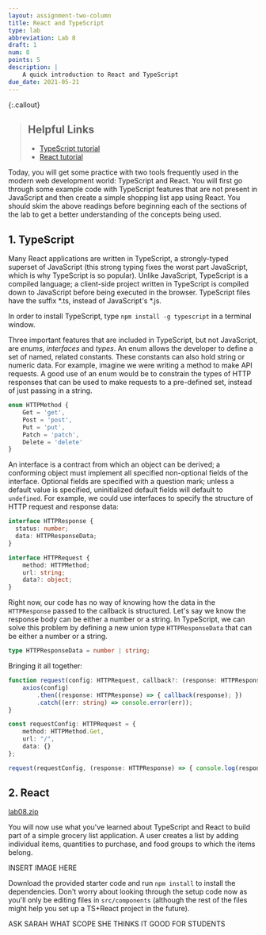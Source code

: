 ```yaml
---
layout: assignment-two-column
title: React and TypeScript
type: lab
abbreviation: Lab 8
draft: 1
num: 8
points: 5
description: |
    A quick introduction to React and TypeScript
due_date: 2021-05-21
---
```


{:.callout}
> ## Helpful Links
> * <a href="https://www.typescriptlang.org/docs/handbook/typescript-in-5-minutes.html" target="_blank">TypeScript tutorial</a>
> * <a href="https://reactjs.org/docs/hello-world.html" target="_blank">React tutorial</a>

Today, you will get some practice with two tools frequently used in the modern web development world: TypeScript and React. You will first go through some example code with TypeScript features that are not present in JavaScript and then create a simple shopping list app using React. You should skim the above readings before beginning each of the sections of the lab to get a better understanding of the concepts being used.

## 1. TypeScript

Many React applications are written in TypeScript, a strongly-typed superset of JavaScript (this strong typing fixes the worst part JavaScript, which is why TypeScript is so popular). Unlike JavaScript, TypeScript is a compiled language; a client-side project written in TypeScript is compiled down to JavaScript before being executed in the browser. TypeScript files have the suffix *.ts, instead of JavaScript's *.js.

In order to install TypeScript, type `npm install -g typescript` in a terminal window.

Three important features that are included in TypeScript, but not JavaScript, are _enums_, _interfaces_ and _types_. An enum allows the developer to define a set of named, related constants. These constants can also hold string or numeric data. For example, imagine we were writing a method to make API requests. A good use of an enum would be to constrain the types of HTTP responses that can be used to make requests to a pre-defined set, instead of just passing in a string.

```typescript
enum HTTPMethod {
    Get = 'get',
    Post = 'post',
    Put = 'put',
    Patch = 'patch',
    Delete = 'delete'
}
```

An interface is a contract from which an object can be derived; a conforming object must implement all specified non-optional fields of the interface. Optional fields are specified with a question mark; unless a default value is specified, uninitialized default fields will default to `undefined`. For example, we could use interfaces to specify the structure of HTTP request and response data:

```typescript
interface HTTPResponse {
  status: number;
  data: HTTPResponseData;
}

interface HTTPRequest {
    method: HTTPMethod;
    url: string;
    data?: object;
}
```

Right now, our code has no way of knowing how the data in the `HTTPResponse` passed to the callback is structured. Let's say we know the response body can be either a number or a string. In TypeScript, we can solve this problem by defining a new union type `HTTPResponseData` that can be either a number or a string.

```typescript
type HTTPResponseData = number | string;
```

Bringing it all together:

```typescript
function request(config: HTTPRequest, callback?: (response: HTTPResponse) => void) {
    axios(config)
        .then((response: HTTPResponse) => { callback(response); })
        .catch((err: string) => console.error(err));
}

const requestConfig: HTTPRequest = {
    method: HTTPMethod.Get,
    url: "/",
    data: {}
};

request(requestConfig, (response: HTTPResponse) => { console.log(response.data); });
```

## 2. React

<a class="nu-button" href="/spring2021/course-files/assignments/lab08.zip">lab08.zip<i class="fas fa-download" aria-hidden="true"></i></a>

You will now use what you've learned about TypeScript and React to build part of a simple grocery list application. A user creates a list by adding individual items, quantities to purchase, and food groups to which the items belong.

INSERT IMAGE HERE

Download the provided starter code and run `npm install` to install the dependencies. Don't worry about looking through the setup code now as you'll only be editing files in `src/components` (although the rest of the files might help you set up a TS+React project in the future).

ASK SARAH WHAT SCOPE SHE THINKS IT GOOD FOR STUDENTS

